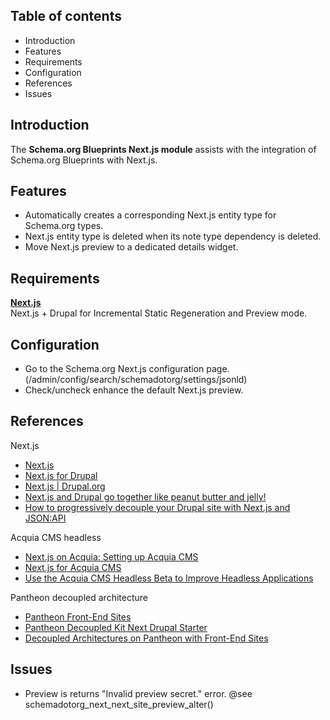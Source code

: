 Table of contents
-----------------

* Introduction
* Features
* Requirements
* Configuration
* References
* Issues

Introduction
------------

The **Schema.org Blueprints Next.js module** assists with the integration of 
Schema.org Blueprints with Next.js.


Features
--------

- Automatically creates a corresponding Next.js entity type for 
  Schema.org types.
- Next.js entity type is deleted when its note type dependency is deleted.
- Move Next.js preview to a dedicated details widget.


Requirements
------------

**[Next.js](https://www.drupal.org/project/next)**  
Next.js + Drupal for Incremental Static Regeneration and Preview mode.


Configuration
-------------

- Go to the Schema.org Next.js configuration page.
  (/admin/config/search/schemadotorg/settings/jsonld)
- Check/uncheck enhance the default Next.js preview.


References
----------

Next.js 

- [Next.js](https://nextjs.org/)
- [Next.js for Drupal](https://next-drupal.org/)
- [Next.js | Drupal.org](https://www.drupal.org/project/next)
- [Next.js and Drupal go together like peanut butter and jelly!](https://www.chapterthree.com/blog/nextjs-and-drupal-go-together-like-peanut-butter-and-jelly)
- [How to progressively decouple your Drupal site with Next.js and JSON:API](https://www.chapterthree.com/blog/how-to-progressively-decouple-your-drupal-site-nextjs-and-jsonapi)

Acquia CMS headless

- [Next.js on Acquia: Setting up Acquia CMS](https://dev.acquia.com/tutorial/nextjs-acquia-setting-acquia-cms)
- [Next.js for Acquia CMS](https://github.com/acquia/next-acms)
- [Use the Acquia CMS Headless Beta to Improve Headless Applications](https://www.bounteous.com/insights/2022/07/26/use-acquia-cms-headless-beta-improve-headless-applications/)

Pantheon decoupled architecture 

- [Pantheon Front-End Sites](https://pantheon.io/docs/guides/decoupled-sites/)
- [Pantheon Decoupled Kit Next Drupal Starter](https://github.com/pantheon-systems/next-drupal-starter )   
- [Decoupled Architectures on Pantheon with Front-End Sites](https://pantheon.io/features/decoupled-cms)


Issues
------

- Preview is returns "Invalid preview secret." error.
  @see schemadotorg_next_next_site_preview_alter() 
